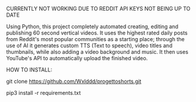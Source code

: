 CURRENTLY NOT WORKING DUE TO REDDIT API KEYS NOT BEING UP TO DATE 

Using Python, this project completely automated creating, editing and publishing 60 second vertical videos.
It uses the highest rated daily posts from Reddit's most popular communities as a starting place;
through the use of AI it generates custom TTS (Text to speech), video titles and thumbnails,
while also adding a video background and music. It then uses YouTube's API to automatically upload the finished video.

HOW TO INSTALL:

git clone https://github.com/Wxlddd/progettoshorts.git 

pip3 install -r requirements.txt

